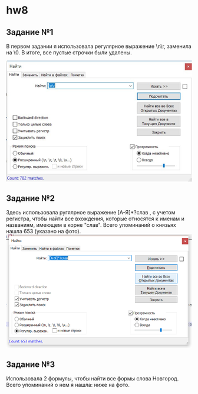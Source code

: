 # hw8

## Задание №1
В первом задании я использовала регулярное выражение \n\r, заменила на \0. В итоге, все пустые строчки были удалены. 

![](https://github.com/scryps/hw8/blob/master/1.PNG)

## Задание №2
Здесь использовала ругялрное выражение [А-Я]*?слав , с учетом регистра, чтобы найти все вхождения, которые относятся к именам и названиям, имеющем в корне "слав". Всего упоминаний о князьях нашла 653 (указано на фото). 
![](https://github.com/scryps/hw8/blob/master/2.PNG)


## Задание №3
Использовала 2 формулы, чтобы найти все формы слова Новгород. Всего упоминаний о нем я нашла: ниже на фото.

[](https://github.com/scryps/hw8/blob/master/3.PNG)
